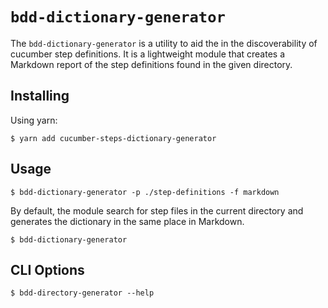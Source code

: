# `bdd-dictionary-generator`

The `bdd-dictionary-generator` is a utility to aid the in the discoverability of cucumber step definitions.
It is a lightweight module that creates a Markdown report of the step definitions found in the given directory.

## Installing

Using yarn:

```
$ yarn add cucumber-steps-dictionary-generator
```

## Usage

```
$ bdd-dictionary-generator -p ./step-definitions -f markdown
```

By default, the module search for step files in the current directory
and generates the dictionary in the same place in Markdown.

```
$ bdd-dictionary-generator
```

## CLI Options

```
$ bdd-directory-generator --help
```
